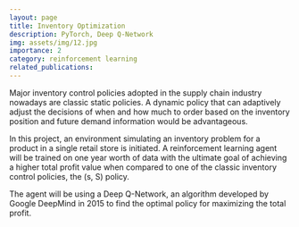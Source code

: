 ```yaml
---
layout: page
title: Inventory Optimization
description: PyTorch, Deep Q-Network
img: assets/img/12.jpg
importance: 2
category: reinforcement learning
related_publications: 
---
```

Major inventory control policies adopted in the supply chain industry nowadays are classic static policies. A dynamic policy that can adaptively adjust the decisions of when and how much to order based on the inventory position and future demand information would be advantageous.

In this project, an environment simulating an inventory problem for a product in a single retail store is initiated. A reinforcement learning agent will be trained on one year worth of data with the ultimate goal of achieving a higher total profit value when compared to one of the classic inventory control policies, the (s, S) policy. 

The agent will be using a Deep Q-Network, an algorithm developed by Google DeepMind in 2015 to find the optimal policy for maximizing the total profit.